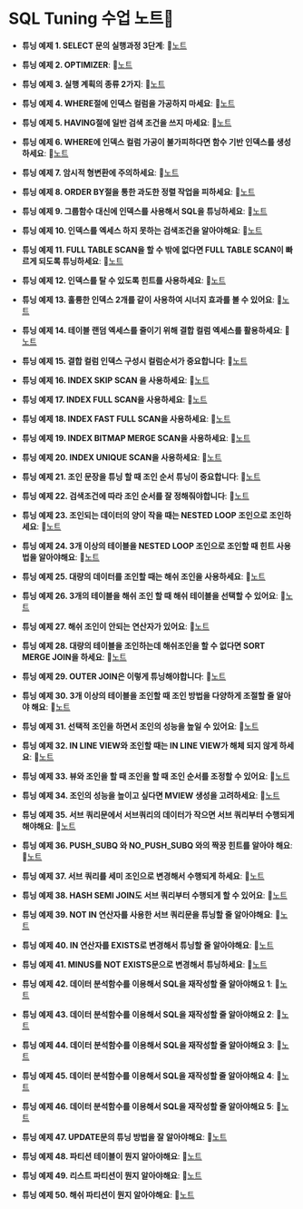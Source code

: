 # SQL Tuning 수업 노트📕

- **튜닝 예제 1. SELECT 문의 실행과정 3단계**:  📝[노트](https://edgeun.notion.site/0614_SQL-_SELECT-3-ORDER-BY-31af5d2c9de3408aab685a9d020ff7e1#8b876c439d4044d1bbd88315e0623fab)
  
- **튜닝 예제 2. OPTIMIZER**: 📝[노트](https://edgeun.notion.site/0614_SQL-_SELECT-3-ORDER-BY-31af5d2c9de3408aab685a9d020ff7e1#85c82d79b47e47b88182486629d43609)

- **튜닝 예제 3. 실행 계획의 종류 2가지**: 📝[노트](https://edgeun.notion.site/0614_SQL-_SELECT-3-ORDER-BY-31af5d2c9de3408aab685a9d020ff7e1#5c9f42d449b742bfb0c69ce01c590aca)

- **튜닝 예제 4. WHERE절에 인덱스 컬럼을 가공하지 마세요**: 📝[노트](https://edgeun.notion.site/0614_SQL-_SELECT-3-ORDER-BY-31af5d2c9de3408aab685a9d020ff7e1#fb20717ad92445c09282691f38265972)

- **튜닝 예제 5. HAVING절에 일반 검색 조건을 쓰지 마세요**: 📝[노트](https://edgeun.notion.site/0614_SQL-_SELECT-3-ORDER-BY-31af5d2c9de3408aab685a9d020ff7e1#da7847fbc54e4ace814847164db3ae48)

- **튜닝 예제 6. WHERE에 인덱스 컬럼 가공이 불가피하다면 함수 기반 인덱스를 생성하세요**: 📝[노트](https://edgeun.notion.site/0614_SQL-_SELECT-3-ORDER-BY-31af5d2c9de3408aab685a9d020ff7e1#81d2e288c40a471085f3ed4bced6b651)

- **튜닝 예제 7. 암시적 형변환에 주의하세요**: 📝[노트](https://edgeun.notion.site/0614_SQL-_SELECT-3-ORDER-BY-31af5d2c9de3408aab685a9d020ff7e1#7ced7c5092954c26bf0e00110f3ae40d)

- **튜닝 예제 8. ORDER BY절을 통한 과도한 정렬 작업을 피하세요**: 📝[노트](https://edgeun.notion.site/0614_SQL-_SELECT-3-ORDER-BY-31af5d2c9de3408aab685a9d020ff7e1#5c73bde870504ccbb9aed14acffb0e7e)

- **튜닝 예제 9. 그룹함수 대신에 인덱스를 사용해서 SQL을 튜닝하세요**: 📝[노트](https://edgeun.notion.site/0617_SQL-_-657c9b7ed95041db8a02c69225c73438#3dbb2ef8011c4e909ab7ac35c90821df)

- **튜닝 예제 10. 인덱스를 엑세스 하지 못하는 검색조건을 알아야해요**: 📝[노트](https://edgeun.notion.site/0617_SQL-_-657c9b7ed95041db8a02c69225c73438#ea5cba7c1ddb46dabd443f1b61694ae1)

- **튜닝 예제 11. FULL TABLE SCAN을 할 수 밖에 없다면 FULL TABLE SCAN이 빠르게 되도록 튜닝하세요**: 📝[노트](https://edgeun.notion.site/0617_SQL-_-657c9b7ed95041db8a02c69225c73438#dbb6a285ec704a1aaead3626a667bac7)

- **튜닝 예제 12. 인덱스를 탈 수 있도록 힌트를 사용하세요**: 📝[노트](https://edgeun.notion.site/0617_SQL-_-657c9b7ed95041db8a02c69225c73438#c83098fca1ba42f2a301f4b2ea6334ac)

- **튜닝 예제 13. 훌륭한 인덱스 2개를 같이 사용하여 시너지 효과를 볼 수 있어요**: 📝[노트](https://edgeun.notion.site/0617_SQL-_-657c9b7ed95041db8a02c69225c73438#47ed332c68034e40b11e443db6c058ac)

- **튜닝 예제 14. 테이블 랜덤 엑세스를 줄이기 위해 결합 컬럼 엑세스를 활용하세요**: 📝[노트](https://edgeun.notion.site/0617_SQL-_-657c9b7ed95041db8a02c69225c73438#31ccf8efe7424cceb9d412216e8fb28c)

- **튜닝 예제 15. 결합 컬럼 인덱스 구성시 컬럼순서가 중요합니다**: 📝[노트](https://edgeun.notion.site/0617_SQL-_-657c9b7ed95041db8a02c69225c73438#570d7902e5864f77ba6ce41849d10c0a)

- **튜닝 예제 16. INDEX SKIP SCAN 을 사용하세요**: 📝[노트](https://edgeun.notion.site/0618_SQL-_INDEX-SKIP-SCAN-850b25934c5447b3b2c5d29b750a02f8#caca49a85515416181372cd74ba0cf3e)

- **튜닝 예제 17. INDEX FULL SCAN을 사용하세요**: 📝[노트](https://edgeun.notion.site/0618_SQL-_INDEX-SKIP-SCAN-850b25934c5447b3b2c5d29b750a02f8#0e883f7c78a14094916e094b385cd16b)

- **튜닝 예제 18. INDEX FAST FULL SCAN을 사용하세요**: 📝[노트](https://edgeun.notion.site/0618_SQL-_INDEX-SKIP-SCAN-850b25934c5447b3b2c5d29b750a02f8#bed63071df114083b7571e89ccdfaa9d)

- **튜닝 예제 19. INDEX BITMAP MERGE SCAN을 사용하세요**: 📝[노트](https://edgeun.notion.site/0618_SQL-_INDEX-SKIP-SCAN-850b25934c5447b3b2c5d29b750a02f8#3cee55611fb04020a802283da0d5f398)

- **튜닝 예제 20. INDEX UNIQUE SCAN을 사용하세요**: 📝[노트](https://edgeun.notion.site/0618_SQL-_INDEX-SKIP-SCAN-850b25934c5447b3b2c5d29b750a02f8#5feb833ae9084c8e81db3a3270c4a8d4)

- **튜닝 예제 21. 조인 문장을 튜닝 할 때 조인 순서 튜닝이 중요합니다**: 📝[노트](https://edgeun.notion.site/0618_SQL-_INDEX-SKIP-SCAN-850b25934c5447b3b2c5d29b750a02f8#de2edc2462d747069187c2d7b7803e9d)

- **튜닝 예제 22. 검색조건에 따라 조인 순서를 잘 정해줘야합니다**: 📝[노트](https://edgeun.notion.site/0618_SQL-_INDEX-SKIP-SCAN-850b25934c5447b3b2c5d29b750a02f8#a064287e77fb47e8b9cebe025de5ad6c)

- **튜닝 예제 23. 조인되는 데이터의 양이 작을 때는 NESTED LOOP 조인으로 조인하세요**: 📝[노트](https://edgeun.notion.site/0618_SQL-_INDEX-SKIP-SCAN-850b25934c5447b3b2c5d29b750a02f8#b8b22a73c96d4c088caa3b0015fc06c9)

- **튜닝 예제 24. 3개 이상의 테이블을 NESTED LOOP 조인으로 조인할 때 힌트 사용법을 알아야해요**: 📝[노트](https://edgeun.notion.site/0619_SQL-_NESTED-LOOP-OUTER-JOIN-55d3af39e95945258b028cc2ce6bc681#3eee59e0a81e40f0a3a4f9f0f61ef875)

- **튜닝 예제 25. 대량의 데이터를 조인할 때는 해쉬 조인을 사용하세요**: 📝[노트](https://edgeun.notion.site/0619_SQL-_NESTED-LOOP-OUTER-JOIN-55d3af39e95945258b028cc2ce6bc681#527da713c81b44e2855fcb935e082354)
  
- **튜닝 예제 26. 3개의 테이블을 해쉬 조인 할 때 해쉬 테이블을 선택할 수 있어요**: 📝[노트](https://edgeun.notion.site/0619_SQL-_NESTED-LOOP-OUTER-JOIN-55d3af39e95945258b028cc2ce6bc681#922886614103478093955f8285253177)

- **튜닝 예제 27. 해쉬 조인이 안되는 연산자가 있어요**: 📝[노트](https://edgeun.notion.site/0619_SQL-_NESTED-LOOP-OUTER-JOIN-55d3af39e95945258b028cc2ce6bc681#2d88f0dac0fc47e2a1dce0a8615719e2)

- **튜닝 예제 28. 대량의 테이블을 조인하는데 해쉬조인을 할 수 없다면 SORT MERGE JOIN을 하세요**: 📝[노트](https://edgeun.notion.site/0619_SQL-_NESTED-LOOP-OUTER-JOIN-55d3af39e95945258b028cc2ce6bc681#0a6fd91239ac47528eb57c4e6ec3d0ec)

- **튜닝 예제 29. OUTER JOIN은 이렇게 튜닝해야합니다**: 📝[노트](https://edgeun.notion.site/0619_SQL-_NESTED-LOOP-OUTER-JOIN-55d3af39e95945258b028cc2ce6bc681#b913b0c697ea4fd78ac41ca563c82311)

- **튜닝 예제 30. 3개 이상의 테이블을 조인할 때 조인 방법을 다양하게 조절할 줄 알아야 해요**: 📝[노트](https://edgeun.notion.site/0620_SQL-_3-163442f4675e461597eca3c85023dad8#338aa3d12985436a8782871ed1175b67)

- **튜닝 예제 31. 선택적 조인을 하면서 조인의 성능을 높일 수 있어요**: 📝[노트](https://edgeun.notion.site/0624_SQL-_-HASH-SEMI-JOIN-256d281eddc74c8eb1cd1d288a6ef00e#10587f5ca33744d4b7e7f9e8923b5bb3)

- **튜닝 예제 32. IN LINE VIEW와 조인할 때는 IN LINE VIEW가 해체 되지 않게 하세요**: 📝[노트](https://edgeun.notion.site/0624_SQL-_-HASH-SEMI-JOIN-256d281eddc74c8eb1cd1d288a6ef00e#b4fd490f43a540abbcaf5fc22ac1aa0d)

- **튜닝 예제 33. 뷰와 조인을 할 때 조인을 할 때 조인 순서를 조정할 수 있어요**: 📝[노트](https://edgeun.notion.site/0624_SQL-_-HASH-SEMI-JOIN-256d281eddc74c8eb1cd1d288a6ef00e#6bb649489fc64f839b5eb53e1871432f)

- **튜닝 예제 34. 조인의 성능을 높이고 싶다면 MVIEW 생성을 고려하세요**: 📝[노트](https://edgeun.notion.site/0624_SQL-_-HASH-SEMI-JOIN-256d281eddc74c8eb1cd1d288a6ef00e#fd95cbf2ee3b49e896dae5432bb7ba0e)

- **튜닝 예제 35. 서브 쿼리문에서 서브쿼리의 데이터가 작으면 서브 쿼리부터 수행되게 해야해요**: 📝[노트](https://edgeun.notion.site/0624_SQL-_-HASH-SEMI-JOIN-256d281eddc74c8eb1cd1d288a6ef00e#48a834204e5e47a88f665093f3e09669)

- **튜닝 예제 36. PUSH_SUBQ 와 NO_PUSH_SUBQ 와의 짝꿍 힌트를 알아야 해요**: 📝[노트](https://edgeun.notion.site/0624_SQL-_-HASH-SEMI-JOIN-256d281eddc74c8eb1cd1d288a6ef00e#a993b7d531df41d0b3f8152779fefa98)

- **튜닝 예제 37. 서브 쿼리를 세미 조인으로 변경해서 수행되게 하세요**: 📝[노트](https://edgeun.notion.site/0624_SQL-_-HASH-SEMI-JOIN-256d281eddc74c8eb1cd1d288a6ef00e#cf9160aade044376b4b237347a63650f)

- **튜닝 예제 38. HASH SEMI JOIN도 서브 쿼리부터 수행되게 할 수 있어요**: 📝[노트](https://edgeun.notion.site/0624_SQL-_-HASH-SEMI-JOIN-256d281eddc74c8eb1cd1d288a6ef00e#a5b4d55b7ae948c5a62e5328c4a03eaf)

- **튜닝 예제 39. NOT IN 연산자를 사용한 서브 쿼리문을 튜닝할 줄 알아야해요**: 📝[노트](https://edgeun.notion.site/0625_SQL-_NOT-IN-f8c67f2642924653951993b97d5b3f17#d3b948a0801f4d0abbd1a0c46d593ded)

- **튜닝 예제 40. IN 연산자를 EXISTS로 변경해서 튜닝할 줄 알아야해요**: 📝[노트](https://edgeun.notion.site/0625_SQL-_NOT-IN-f8c67f2642924653951993b97d5b3f17#9cd61960f69543839680324a406ebddf)

- **튜닝 예제 41. MINUS를 NOT EXISTS문으로 변경해서 튜닝하세요**: 📝[노트](https://edgeun.notion.site/0625_SQL-_NOT-IN-f8c67f2642924653951993b97d5b3f17#0194227521014f6c8b56473ffbca7096)

- **튜닝 예제 42. 데이터 분석함수를 이용해서 SQL을 재작성할 줄 알아야해요 1**: 📝[노트](https://edgeun.notion.site/0625_SQL-_NOT-IN-f8c67f2642924653951993b97d5b3f17#fc90a05c197d4fd8a22b90c39e3eddef)

- **튜닝 예제 43. 데이터 분석함수를 이용해서 SQL을 재작성할 줄 알아야해요 2**: 📝[노트](https://edgeun.notion.site/0625_SQL-_NOT-IN-f8c67f2642924653951993b97d5b3f17#95db2ba8c49d4f7fb7ecc84b301b6335)

- **튜닝 예제 44. 데이터 분석함수를 이용해서 SQL을 재작성할 줄 알아야해요 3**: 📝[노트](https://edgeun.notion.site/0625_SQL-_NOT-IN-f8c67f2642924653951993b97d5b3f17#28b50d2766e845ebb354b4eeb2f4886b)

- **튜닝 예제 45. 데이터 분석함수를 이용해서 SQL을 재작성할 줄 알아야해요 4**: 📝[노트](https://edgeun.notion.site/0625_SQL-_NOT-IN-f8c67f2642924653951993b97d5b3f17#18fe250e3f2e49a2b0176161d0545d8e)

- **튜닝 예제 46. 데이터 분석함수를 이용해서 SQL을 재작성할 줄 알아야해요 5**: 📝[노트](https://edgeun.notion.site/0625_SQL-_NOT-IN-f8c67f2642924653951993b97d5b3f17#6b9fc90e80eb4c2d98c3ec47b72a7a27)

- **튜닝 예제 47. UPDATE문의 튜닝 방법을 잘 알아야해요**: 📝[노트](https://edgeun.notion.site/0625_SQL-_NOT-IN-f8c67f2642924653951993b97d5b3f17#cbdb3bc9ec124a75b705b0c43c8b722f)

- **튜닝 예제 48. 파티션 테이블이 뭔지 알아야해요**: 📝[노트](https://edgeun.notion.site/0625_SQL-_NOT-IN-f8c67f2642924653951993b97d5b3f17#2dcf09dc4c4e4cbdaaff5e58f34e4512)

- **튜닝 예제 49. 리스트 파티션이 뭔지 알아야해요**: 📝[노트](https://edgeun.notion.site/0625_SQL-_NOT-IN-f8c67f2642924653951993b97d5b3f17#3759ae5b9f104bfbb3e9815c1f4ac73e)

- **튜닝 예제 50. 해쉬 파티션이 뭔지 알아야해요**: 📝[노트](https://edgeun.notion.site/0625_SQL-_NOT-IN-f8c67f2642924653951993b97d5b3f17#14cb26204c8a4143b9f89f0b485974b4)
